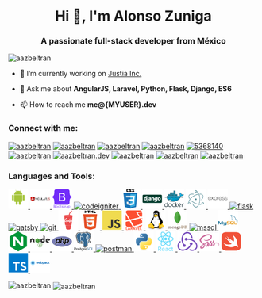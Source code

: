<h1 align="center">Hi 👋, I'm Alonso Zuniga</h1>
<h3 align="center">A passionate full-stack developer from México</h3>

<p align="left"> <img src="https://komarev.com/ghpvc/?username=aazbeltran&label=Profile%20views&color=0e75b6&style=flat" alt="aazbeltran" /> </p>

- 🔭 I’m currently working on [Justia Inc.](https://www.justia.com/)

- 💬 Ask me about **AngularJS, Laravel, Python, Flask, Django, ES6**

- 📫 How to reach me **me@{MYUSER}.dev**

<h3 align="left">Connect with me:</h3>
<p align="left">
<a href="https://codepen.io/aazbeltran" target="blank"><img align="center" src="https://cdn.jsdelivr.net/npm/simple-icons@3.0.1/icons/codepen.svg" alt="aazbeltran" height="30" width="40" /></a>
<a href="https://dev.to/aazbeltran" target="blank"><img align="center" src="https://cdn.jsdelivr.net/npm/simple-icons@3.0.1/icons/dev-dot-to.svg" alt="aazbeltran" height="30" width="40" /></a>
<a href="https://twitter.com/aazbeltran" target="blank"><img align="center" src="https://cdn.jsdelivr.net/npm/simple-icons@3.0.1/icons/twitter.svg" alt="aazbeltran" height="30" width="40" /></a>
<a href="https://linkedin.com/in/aazbeltran" target="blank"><img align="center" src="https://cdn.jsdelivr.net/npm/simple-icons@3.0.1/icons/linkedin.svg" alt="aazbeltran" height="30" width="40" /></a>
<a href="https://stackoverflow.com/users/5368140" target="blank"><img align="center" src="https://cdn.jsdelivr.net/npm/simple-icons@3.0.1/icons/stackoverflow.svg" alt="5368140" height="30" width="40" /></a>
<a href="https://codesandbox.com/aazbeltran" target="blank"><img align="center" src="https://cdn.jsdelivr.net/npm/simple-icons@3.0.1/icons/codesandbox.svg" alt="aazbeltran" height="30" width="40" /></a>
<a href="https://fb.com/aazbeltran.dev" target="blank"><img align="center" src="https://cdn.jsdelivr.net/npm/simple-icons@3.0.1/icons/facebook.svg" alt="aazbeltran.dev" height="30" width="40" /></a>
<a href="https://instagram.com/aazbeltran" target="blank"><img align="center" src="https://cdn.jsdelivr.net/npm/simple-icons@3.0.1/icons/instagram.svg" alt="aazbeltran" height="30" width="40" /></a>
<a href="https://www.youtube.com/c/aazbeltran" target="blank"><img align="center" src="https://cdn.jsdelivr.net/npm/simple-icons@3.0.1/icons/youtube.svg" alt="aazbeltran" height="30" width="40" /></a>
<a href="https://www.hackerrank.com/aazbeltran" target="blank"><img align="center" src="https://cdn.jsdelivr.net/npm/simple-icons@3.0.1/icons/hackerrank.svg" alt="aazbeltran" height="30" width="40" /></a>
</p>

<h3 align="left">Languages and Tools:</h3>
<p align="left"> <a href="https://developer.android.com" target="_blank"> <img src="https://raw.githubusercontent.com/devicons/devicon/master/icons/android/android-original-wordmark.svg" alt="android" width="40" height="40"/> </a> <a href="https://angular.io" target="_blank"> <img src="https://raw.githubusercontent.com/devicons/devicon/master/icons/angularjs/angularjs-original-wordmark.svg" alt="angularjs" width="40" height="40"/> </a> <a href="https://getbootstrap.com" target="_blank"> <img src="https://raw.githubusercontent.com/devicons/devicon/master/icons/bootstrap/bootstrap-plain-wordmark.svg" alt="bootstrap" width="40" height="40"/> </a> <a href="https://codeigniter.com" target="_blank"> <img src="https://cdn.worldvectorlogo.com/logos/codeigniter.svg" alt="codeigniter" width="40" height="40"/> </a> <a href="https://www.w3schools.com/css/" target="_blank"> <img src="https://raw.githubusercontent.com/devicons/devicon/master/icons/css3/css3-original-wordmark.svg" alt="css3" width="40" height="40"/> </a> <a href="https://www.djangoproject.com/" target="_blank"> <img src="https://raw.githubusercontent.com/devicons/devicon/master/icons/django/django-original.svg" alt="django" width="40" height="40"/> </a> <a href="https://www.docker.com/" target="_blank"> <img src="https://raw.githubusercontent.com/devicons/devicon/master/icons/docker/docker-original-wordmark.svg" alt="docker" width="40" height="40"/> </a> <a href="https://www.electronjs.org" target="_blank"> <img src="https://raw.githubusercontent.com/devicons/devicon/master/icons/electron/electron-original.svg" alt="electron" width="40" height="40"/> </a> <a href="https://expressjs.com" target="_blank"> <img src="https://raw.githubusercontent.com/devicons/devicon/master/icons/express/express-original-wordmark.svg" alt="express" width="40" height="40"/> </a> <a href="https://flask.palletsprojects.com/" target="_blank"> <img src="https://www.vectorlogo.zone/logos/pocoo_flask/pocoo_flask-icon.svg" alt="flask" width="40" height="40"/> </a> <a href="https://www.gatsbyjs.com/" target="_blank"> <img src="https://www.vectorlogo.zone/logos/gatsbyjs/gatsbyjs-icon.svg" alt="gatsby" width="40" height="40"/> </a> <a href="https://git-scm.com/" target="_blank"> <img src="https://www.vectorlogo.zone/logos/git-scm/git-scm-icon.svg" alt="git" width="40" height="40"/> </a> <a href="https://gulpjs.com" target="_blank"> <img src="https://raw.githubusercontent.com/devicons/devicon/master/icons/gulp/gulp-plain.svg" alt="gulp" width="40" height="40"/> </a> <a href="https://www.w3.org/html/" target="_blank"> <img src="https://raw.githubusercontent.com/devicons/devicon/master/icons/html5/html5-original-wordmark.svg" alt="html5" width="40" height="40"/> </a> <a href="https://developer.mozilla.org/en-US/docs/Web/JavaScript" target="_blank"> <img src="https://raw.githubusercontent.com/devicons/devicon/master/icons/javascript/javascript-original.svg" alt="javascript" width="40" height="40"/> </a> <a href="https://laravel.com/" target="_blank"> <img src="https://raw.githubusercontent.com/devicons/devicon/master/icons/laravel/laravel-plain-wordmark.svg" alt="laravel" width="40" height="40"/> </a> <a href="https://www.linux.org/" target="_blank"> <img src="https://raw.githubusercontent.com/devicons/devicon/master/icons/linux/linux-original.svg" alt="linux" width="40" height="40"/> </a> <a href="https://www.mongodb.com/" target="_blank"> <img src="https://raw.githubusercontent.com/devicons/devicon/master/icons/mongodb/mongodb-original-wordmark.svg" alt="mongodb" width="40" height="40"/> </a> <a href="https://www.microsoft.com/en-us/sql-server" target="_blank"> <img src="https://cdn.worldvectorlogo.com/logos/microsoft-sql-server.svg" alt="mssql" width="40" height="40"/> </a> <a href="https://www.mysql.com/" target="_blank"> <img src="https://raw.githubusercontent.com/devicons/devicon/master/icons/mysql/mysql-original-wordmark.svg" alt="mysql" width="40" height="40"/> </a> <a href="https://www.nginx.com" target="_blank"> <img src="https://raw.githubusercontent.com/devicons/devicon/master/icons/nginx/nginx-original.svg" alt="nginx" width="40" height="40"/> </a> <a href="https://nodejs.org" target="_blank"> <img src="https://raw.githubusercontent.com/devicons/devicon/master/icons/nodejs/nodejs-original-wordmark.svg" alt="nodejs" width="40" height="40"/> </a> <a href="https://www.php.net" target="_blank"> <img src="https://raw.githubusercontent.com/devicons/devicon/master/icons/php/php-original.svg" alt="php" width="40" height="40"/> </a> <a href="https://www.postgresql.org" target="_blank"> <img src="https://raw.githubusercontent.com/devicons/devicon/master/icons/postgresql/postgresql-original-wordmark.svg" alt="postgresql" width="40" height="40"/> </a> <a href="https://postman.com" target="_blank"> <img src="https://www.vectorlogo.zone/logos/getpostman/getpostman-icon.svg" alt="postman" width="40" height="40"/> </a> <a href="https://www.python.org" target="_blank"> <img src="https://raw.githubusercontent.com/devicons/devicon/master/icons/python/python-original.svg" alt="python" width="40" height="40"/> </a> <a href="https://reactjs.org/" target="_blank"> <img src="https://raw.githubusercontent.com/devicons/devicon/master/icons/react/react-original-wordmark.svg" alt="react" width="40" height="40"/> </a> <a href="https://redux.js.org" target="_blank"> <img src="https://raw.githubusercontent.com/devicons/devicon/master/icons/redux/redux-original.svg" alt="redux" width="40" height="40"/> </a> <a href="https://sass-lang.com" target="_blank"> <img src="https://raw.githubusercontent.com/devicons/devicon/master/icons/sass/sass-original.svg" alt="sass" width="40" height="40"/> </a> <a href="https://developer.apple.com/swift/" target="_blank"> <img src="https://raw.githubusercontent.com/devicons/devicon/master/icons/swift/swift-original.svg" alt="swift" width="40" height="40"/> </a> <a href="https://www.typescriptlang.org/" target="_blank"> <img src="https://raw.githubusercontent.com/devicons/devicon/master/icons/typescript/typescript-original.svg" alt="typescript" width="40" height="40"/> </a> <a href="https://webpack.js.org" target="_blank"> <img src="https://raw.githubusercontent.com/devicons/devicon/d00d0969292a6569d45b06d3f350f463a0107b0d/icons/webpack/webpack-original-wordmark.svg" alt="webpack" width="40" height="40"/> </a> </p>

<p><img align="left" src="https://github-readme-stats.vercel.app/api/top-langs/?username=aazbeltran&layout=compact&count_private=true" alt="aazbeltran" /></p>

<p>&nbsp;<img align="center" src="https://github-readme-stats.vercel.app/api?username=aazbeltran&show_icons=true&count_private=true" alt="aazbeltran" /></p>

